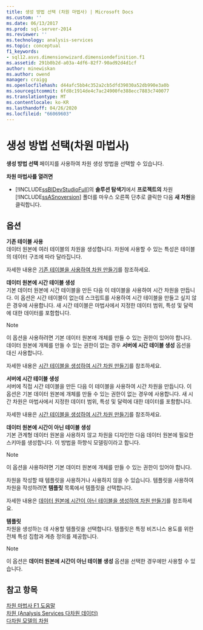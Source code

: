 ```yaml
---
title: 생성 방법 선택 (차원 마법사) | Microsoft Docs
ms.custom: ''
ms.date: 06/13/2017
ms.prod: sql-server-2014
ms.reviewer: ''
ms.technology: analysis-services
ms.topic: conceptual
f1_keywords:
- sql12.asvs.dimensionwizard.dimensiondefinition.f1
ms.assetid: 291b0b2d-a03a-4df6-82f7-90ad92d4d1cf
author: minewiskan
ms.author: owend
manager: craigg
ms.openlocfilehash: d44afc5bb4c352a2cb5dfd39030a52db990e3a0b
ms.sourcegitcommit: 6fd8c1914de4c7ac24900fe388ecc7883c740077
ms.translationtype: MT
ms.contentlocale: ko-KR
ms.lasthandoff: 04/26/2020
ms.locfileid: "66069603"
---
```

# <a name="select-creation-method-dimension-wizard"></a>생성 방법 선택(차원 마법사)
  **생성 방법 선택** 페이지를 사용하여 차원 생성 방법을 선택할 수 있습니다.  
  
 **차원 마법사를 열려면**  
  
-   [!INCLUDE[ssBIDevStudioFull](../includes/ssbidevstudiofull-md.md)]의 **솔루션 탐색기**에서 **프로젝트의** 차원 [!INCLUDE[ssASnoversion](../includes/ssasnoversion-md.md)] 폴더를 마우스 오른쪽 단추로 클릭한 다음 **새 차원**을 클릭합니다.  
  
## <a name="options"></a>옵션  
 **기존 테이블 사용**  
 데이터 원본에 여러 테이블의 차원을 생성합니다. 차원에 사용할 수 있는 특성은 테이블의 데이터 구조에 따라 달라집니다.  
  
 자세한 내용은 [기존 테이블을 사용하여 차원 만들기](multidimensional-models/create-a-dimension-by-using-an-existing-table.md)를 참조하세요.  
  
 **데이터 원본에 시간 테이블 생성**  
 기본 데이터 원본에 시간 테이블을 만든 다음 이 테이블을 사용하여 시간 차원을 만듭니다. 이 옵션은 시간 테이블이 없는데 스크립트를 사용하여 시간 테이블을 만들고 싶지 않은 경우에 사용합니다. 새 시간 테이블은 마법사에서 지정한 데이터 범위, 특성 및 달력에 대한 데이터를 포함합니다.  
  
> [!NOTE]  
>  이 옵션을 사용하려면 기본 데이터 원본에 개체를 만들 수 있는 권한이 있어야 합니다. 데이터 원본에 개체를 만들 수 있는 권한이 없는 경우 **서버에 시간 테이블 생성** 옵션을 대신 사용합니다.  
  
 자세한 내용은 [시간 테이블을 생성하여 시간 차원 만들기](multidimensional-models/create-a-time-dimension-by-generating-a-time-table.md)를 참조하세요.  
  
 **서버에 시간 테이블 생성**  
 서버에 직접 시간 테이블을 만든 다음 이 테이블을 사용하여 시간 차원을 만듭니다. 이 옵션은 기본 데이터 원본에 개체를 만들 수 있는 권한이 없는 경우에 사용합니다. 새 시간 차원은 마법사에서 지정한 데이터 범위, 특성 및 달력에 대한 데이터를 포함합니다.  
  
 자세한 내용은 [시간 테이블을 생성하여 시간 차원 만들기](multidimensional-models/create-a-time-dimension-by-generating-a-time-table.md)를 참조하세요.  
  
 **데이터 원본에 시간이 아닌 테이블 생성**  
 기본 관계형 데이터 원본을 사용하지 않고 차원을 디자인한 다음 데이터 원본에 필요한 스키마를 생성합니다. 이 방법을 하향식 모델링이라고 합니다.  
  
> [!NOTE]  
>  이 옵션을 사용하려면 기본 데이터 원본에 개체를 만들 수 있는 권한이 있어야 합니다.  
  
 차원을 작성할 때 템플릿을 사용하거나 사용하지 않을 수 있습니다. 템플릿을 사용하여 차원을 작성하려면 **템플릿** 목록에서 템플릿을 선택합니다.  
  
 자세한 내용은 [데이터 원본에 시간이 아닌 테이블을 생성하여 차원 만들기](multidimensional-models/create-a-dimension-by-generating-a-non-time-table-in-the-data-source.md)를 참조하세요.  
  
 **템플릿**  
 차원을 생성하는 데 사용할 템플릿을 선택합니다. 템플릿은 특정 비즈니스 용도를 위한 전체 특성 집합과 계층 정의를 제공합니다.  
  
> [!NOTE]  
>  이 옵션은 **데이터 원본에 시간이 아닌 테이블 생성** 옵션을 선택한 경우에만 사용할 수 있습니다.  
  
## <a name="see-also"></a>참고 항목  
 [차원 마법사 F1 도움말](dimension-wizard-f1-help.md)   
 [차원 &#40;Analysis Services 다차원 데이터&#41;](multidimensional-models-olap-logical-dimension-objects/dimensions-analysis-services-multidimensional-data.md)   
 [다차원 모델의 차원](multidimensional-models/dimensions-in-multidimensional-models.md)  
  
  
